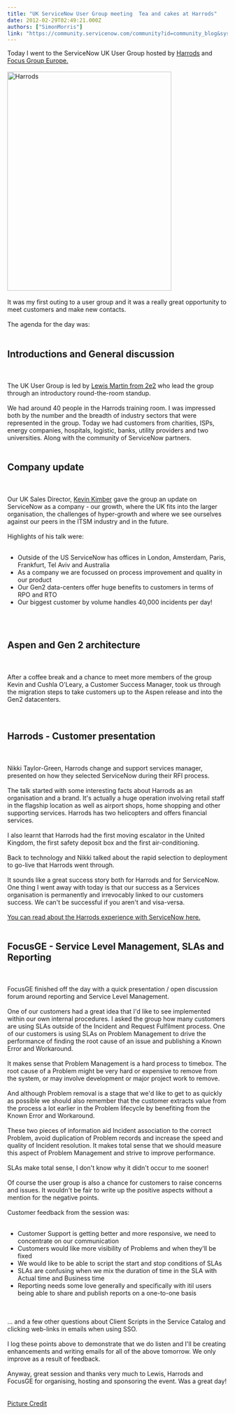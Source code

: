 ```yaml
---
title: "UK ServiceNow User Group meeting  Tea and cakes at Harrods"
date: 2012-02-29T02:49:21.000Z
authors: ["SimonMorris"]
link: "https://community.servicenow.com/community?id=community_blog&sys_id=57dd6ae9dbd0dbc01dcaf3231f961996"
---
```

<p>Today I went to the ServiceNow UK User Group hosted by <a title="w.harrods.com/" href="http://www.harrods.com/">Harrods</a> and <a title="w.focusge.com/" href="http://www.focusge.com/">Focus Group Europe.</a><br /><br /><a href="http://www.flickr.com/photos/mtl_shag/1802915839/" title="Harrods by OliverN5, on Flickr"><img src="http://farm3.staticflickr.com/2050/1802915839_61f6a7ee9f.jpg" width="375" height="500" alt="Harrods" /></a><br /><br />It was my first outing to a user group and it was a really great opportunity to meet customers and make new contacts.<br /><br />The agenda for the day was:<br /><br /><h2>Introductions and General discussion</h2><br /><br />The UK User Group is led by <a title="witter.com/#!/LM_S_C" href="https://twitter.com/#!/LM_S_C">Lewis Martin from 2e2</a> who lead the group through an introductory round-the-room standup.<br /><br />We had around 40 people in the Harrods training room. I was impressed both by the number and the breadth of industry sectors that were represented in the group. Today we had customers from charities, ISPs, energy companies, hospitals, logistic, banks, utility providers and two universities. Along with the community of ServiceNow partners.<br /><br /><h2>Company update</h2><br /><br />Our UK Sales Director, <a title="itter.com/kevinkimber" href="http://twitter.com/kevinkimber">Kevin Kimber</a> gave the group an update on ServiceNow as a company - our growth, where the UK fits into the larger organisation, the challenges of hyper-growth and where we see ourselves against our peers in the ITSM industry and in the future.<br /><br />Highlights of his talk were:<br /><br /><ul><li>Outside of the US ServiceNow has offices in London, Amsterdam, Paris, Frankfurt, Tel Aviv and Australia</li><li>As a company we are focussed on process improvement and quality in our product</li><li>Our Gen2 data-centers offer huge benefits to customers in terms of RPO and RTO</li><li>Our biggest customer by volume handles 40,000 incidents per day!</li></ul><br /><br /><h2>Aspen and Gen 2 architecture</h2><br /><br />After a coffee break and a chance to meet more members of the group Kevin and Cushla O'Leary, a Customer Success Manager, took us through the migration steps to take customers up to the Aspen release and into the Gen2 datacenters.<br /><br /><img  alt="" class="jive-image" src="4550dc0edb9417049c9ffb651f9619ee.iix" /><br /><br /><h2>Harrods - Customer presentation</h2><br /><br />Nikki Taylor-Green, Harrods change and support services manager, presented on how they selected ServiceNow during their RFI process.<br /><br />The talk started with some interesting facts about Harrods as an organisation and a brand. It's actually a huge operation involving retail staff in the flagship location as well as airport shops, home shopping and other supporting services. Harrods has two helicopters and offers financial services.<br /><br />I also learnt that Harrods had the first moving escalator in the United Kingdom, the first safety deposit box and the first air-conditioning.<br /><br />Back to technology and Nikki talked about the rapid selection to deployment to go-live that Harrods went through. <br /><br />It sounds like a great success story both for Harrods and for ServiceNow. One thing I went away with today is that our success as a Services organisation is permanently and irrevocably linked to our customers success. We can't be successful if you aren't and visa-versa.<br /><br /><a title="w.service-now.com/sys_attachment.do?sys_id=3415458bff42d480d4d9f62c297efeb6" href="http://www.service-now.com/sys_attachment.do?sys_id=3415458bff42d480d4d9f62c297efeb6">You can read about the Harrods experience with ServiceNow here.</a><br /><br /><h2>FocusGE - Service Level Management, SLAs and Reporting</h2><br /><br />FocusGE finished off the day with a quick presentation / open discussion forum around reporting and Service Level Management.<br /><br />One of our customers had a great idea that I'd like to see implemented within our own internal procedures. I asked the group how many customers are using SLAs outside of the Incident and Request Fulfilment process. One of our customers is using SLAs on Problem Management to drive the performance of finding the root cause of an issue and publishing a Known Error and Workaround.<br /><br />It makes sense that Problem Management is a hard process to timebox. The root cause of a Problem might be very hard or expensive to remove from the system, or may involve development or major project work to remove.<br /><br />And although Problem removal is a stage that we'd like to get to as quickly as possible we should also remember that the customer extracts value from the process a lot earlier in the Problem lifecycle by benefiting from the Known Error and Workaround.<br /><br />These two pieces of information aid Incident association to the correct Problem, avoid duplication of Problem records and increase the speed and quality of Incident resolution. It makes total sense that we should measure this aspect of Problem Management and strive to improve performance.<br /><br />SLAs make total sense, I don't know why it didn't occur to me sooner!<br /><br />Of course the user group is also a chance for customers to raise concerns and issues. It wouldn't be fair to write up the positive aspects without a mention for the negative points.<br /><br />Customer feedback from the session was:<br /><br /><ul><li>Customer Support is getting better and more responsive, we need to concentrate on our communication</li><li>Customers would like more visibility of Problems and when they'll be fixed</li><li>We would like to be able to script the start and stop conditions of SLAs</li><li>SLAs are confusing when we mix the duration of time in the SLA with Actual time and Business time</li><li>Reporting needs some love generally and specifically with itil users being able to share and publish reports on a one-to-one basis</li></ul><br /><br />... and a few other questions about Client Scripts in the Service Catalog and clicking web-links in emails when using SSO.<br /><br />I log these points above to demonstrate that we do listen and I'll be creating enhancements and writing emails for all of the above tomorrow. We only improve as a result of feedback.<br /><br />Anyway, great session and thanks very much to Lewis, Harrods and FocusGE for organising, hosting and sponsoring the event. Was a great day!<br /><br /><br /><a href="http://www.flickr.com/photos/mtl_shag/1802915839/" title="Harrods by OliverN5, on Flickr">Picture Credit</a></p>